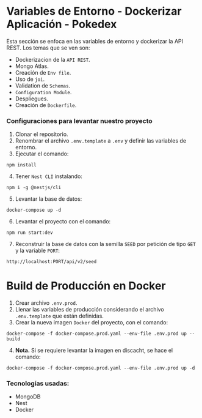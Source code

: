 # Variables de Entorno - Dockerizar Aplicación - Pokedex

Esta sección se enfoca en las variables de entorno y dockerizar la API REST. Los temas que se ven son:

- Dockerizacion de la `API REST`.
- Mongo Atlas.
- Creación de `Env file`.
- Uso de `joi`.
- Validation de `Schemas`.
- `Configuration Module`.
- Despliegues.
- Creación de `Dockerfile`.

### Configuraciones para levantar nuestro proyecto

1. Clonar el repositorio.
2. Renombrar el archivo `.env.template` a `.env` y definir las variables de entorno. 
3. Ejecutar el comando: 
```
npm install
```
4. Tener `Nest CLI` instalando: 
```
npm i -g @nestjs/cli
```
5. Levantar la base de datos: 
```
docker-compose up -d
```
6. Levantar el proyecto con el comando: 
```
npm run start:dev
```
7. Reconstruir la base de datos con la semilla `SEED` por petición de tipo `GET` y la variable `PORT`:
```
http://localhost:PORT/api/v2/seed
```

# Build de Producción en Docker
1. Crear archivo `.env.prod`. 
2. Llenar las variables de producción considerando el archivo `.env.template` que están definidas. 
3. Crear la nueva imagen `Docker` del proyecto, con el comando: 
```
docker-compose -f docker-compose.prod.yaml --env-file .env.prod up --build
```
4. __Nota.__ Si se requiere levantar la imagen en discacht, se hace el comando: 
```
docker-compose -f docker-compose.prod.yaml --env-file .env.prod up -d
```

### Tecnologías usadas:
* MongoDB
* Nest
* Docker